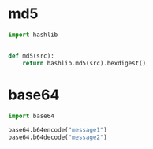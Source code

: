 # md5

```python
import hashlib


def md5(src):
    return hashlib.md5(src).hexdigest()
```


# base64

```python
import base64

base64.b64encode("message1")
base64.b64decode("message2")
```
